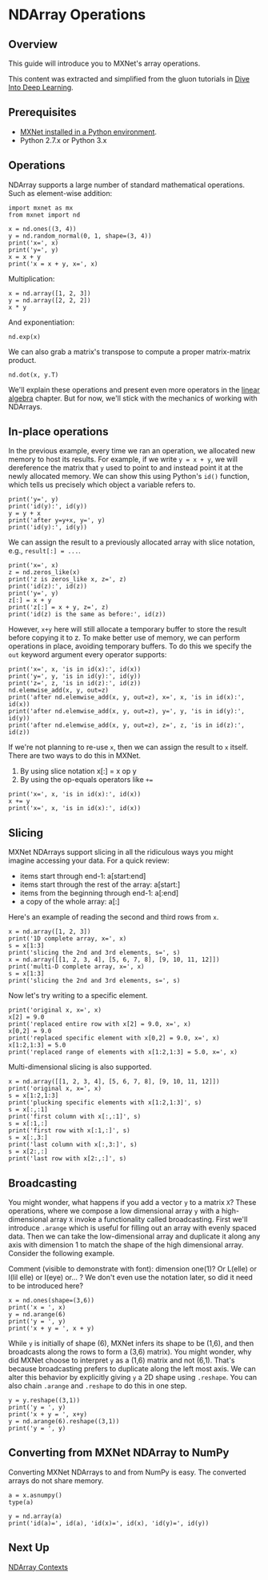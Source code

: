 # NDArray Operations

## Overview
This guide will introduce you to MXNet's array operations.

This content was extracted and simplified from the gluon tutorials in
[Dive Into Deep Learning](http://gluon.io/).

## Prerequisites
* [MXNet installed in a Python environment](../../../install/index.html?language=Python).
* Python 2.7.x or Python 3.x


## Operations

NDArray supports a large number of standard mathematical operations.
Such as element-wise addition:
<!-- keeping it
easy -->

```{.python .input}
import mxnet as mx
from mxnet import nd
```

```{.python .input}
x = nd.ones((3, 4))
y = nd.random_normal(0, 1, shape=(3, 4))
print('x=', x)
print('y=', y)
x = x + y
print('x = x + y, x=', x)
```

Multiplication:

```{.python .input}
x = nd.array([1, 2, 3])
y = nd.array([2, 2, 2])
x * y
```

And exponentiation:
<!-- with these next ones we'll just have to take your word
for it... -->

```{.python .input}
nd.exp(x)
```

We can also grab a matrix's transpose to compute a proper matrix-matrix product.
<!-- because we need to do that before we have coffee every day... and you know
how those dirty, improper matrixeses can be... -->

```{.python .input}
nd.dot(x, y.T)
```

We'll explain these operations and present even more operators in the [linear
algebra](P01-C03-linear-algebra.ipynb) chapter. But for now, we'll stick with
the mechanics of working with NDArrays.

## In-place operations

In the previous
example, every time we ran an operation, we allocated new memory to host its
results. For example, if we write `y = x + y`, we will dereference the matrix
that `y` used to point to and instead point it at the newly allocated memory. We
can show this using Python's `id()` function, which tells us precisely which
object a variable refers to.

<!-- dereference is something C++ people would
know but everyone else... not so much. What's the point? ;) get it? Put it in
more context as to why you care about this and why this is in front of so much
other material. Seems like an optimization topic best suited for later...
###edit### we just talked about this, so I have better context. Now I
understand, but your new reader will not. This should be covered in much more
detail, and quite possibily in its own notebook since I think it will help to
show some gotchas like you mentioned verbally. I am still leaning toward
delaying the introduction of this topic....-->

```{.python .input}
print('y=', y)
print('id(y):', id(y))
y = y + x
print('after y=y+x, y=', y)
print('id(y):', id(y))
```

We can assign the result to a previously allocated array with slice notation,
e.g., `result[:] = ...`.

```{.python .input}
print('x=', x)
z = nd.zeros_like(x)
print('z is zeros_like x, z=', z)
print('id(z):', id(z))
print('y=', y)
z[:] = x + y
print('z[:] = x + y, z=', z)
print('id(z) is the same as before:', id(z))
```

However, `x+y` here will still allocate a temporary buffer to store the result
before copying it to z. To make better use of memory, we can perform operations
in place, avoiding temporary buffers. To do this we specify the `out` keyword
argument every operator supports:

```{.python .input}
print('x=', x, 'is in id(x):', id(x))
print('y=', y, 'is in id(y):', id(y))
print('z=', z, 'is in id(z):', id(z))
nd.elemwise_add(x, y, out=z)
print('after nd.elemwise_add(x, y, out=z), x=', x, 'is in id(x):', id(x))
print('after nd.elemwise_add(x, y, out=z), y=', y, 'is in id(y):', id(y))
print('after nd.elemwise_add(x, y, out=z), z=', z, 'is in id(z):', id(z))
```

If we're not planning to re-use ``x``, then we can assign the result to ``x``
itself. There are two ways to do this in MXNet.
1. By using slice notation x[:]
= x op y
2. By using the op-equals operators like `+=`

```{.python .input}
print('x=', x, 'is in id(x):', id(x))
x += y
print('x=', x, 'is in id(x):', id(x))
```

## Slicing
MXNet NDArrays support slicing in all the ridiculous ways you might
imagine accessing your data. For a quick review:

* items start through end-1: a[start:end]
* items start through the rest of the
array: a[start:]
* items from the beginning through end-1: a[:end]
* a copy of
the whole array: a[:]

Here's an example of reading the second and third rows from `x`.

```{.python .input}
x = nd.array([1, 2, 3])
print('1D complete array, x=', x)
s = x[1:3]
print('slicing the 2nd and 3rd elements, s=', s)
x = nd.array([[1, 2, 3, 4], [5, 6, 7, 8], [9, 10, 11, 12]])
print('multi-D complete array, x=', x)
s = x[1:3]
print('slicing the 2nd and 3rd elements, s=', s)
```

Now let's try writing to a specific element.

```{.python .input}
print('original x, x=', x)
x[2] = 9.0
print('replaced entire row with x[2] = 9.0, x=', x)
x[0,2] = 9.0
print('replaced specific element with x[0,2] = 9.0, x=', x)
x[1:2,1:3] = 5.0
print('replaced range of elements with x[1:2,1:3] = 5.0, x=', x)
```

Multi-dimensional slicing is also supported.

```{.python .input}
x = nd.array([[1, 2, 3, 4], [5, 6, 7, 8], [9, 10, 11, 12]])
print('original x, x=', x)
s = x[1:2,1:3]
print('plucking specific elements with x[1:2,1:3]', s)
s = x[:,:1]
print('first column with x[:,:1]', s)
s = x[:1,:]
print('first row with x[:1,:]', s)
s = x[:,3:]
print('last column with x[:,3:]', s)
s = x[2:,:]
print('last row with x[2:,:]', s)
```

## Broadcasting

You might wonder, what happens if you add a vector `y` to a
matrix `X`? These operations, where we compose a low dimensional array `y` with
a high-dimensional array `X` invoke a functionality called broadcasting. First
we'll introduce `.arange` which is useful for filling out an array with evenly
spaced data. Then we can take the low-dimensional array and duplicate it along
any axis with dimension $1$ to match the shape of the high dimensional array.
Consider the following example.

Comment (visible to demonstrate with font):
dimension one(1)? Or L(elle) or l(lil elle) or I(eye) or... ? We don't even use
the notation later, so did it need to be introduced here?

<!--Also, if you use
a shape like (3,3) you lose some of the impact and miss some errors if people
play with the values. Better to have a distinct shape so that it is more obvious
what is happening and what can break.-->

```{.python .input}
x = nd.ones(shape=(3,6))
print('x = ', x)
y = nd.arange(6)
print('y = ', y)
print('x + y = ', x + y)
```

While `y` is initially of shape (6),
MXNet infers its shape to be (1,6),
and then broadcasts along the rows to form a (3,6) matrix).
You might wonder, why did MXNet choose to interpret `y` as a (1,6) matrix and not (6,1).
That's because broadcasting prefers to duplicate along the left most axis.
We can alter this behavior by explicitly giving `y` a 2D shape using `.reshape`.
You can also chain `.arange` and `.reshape` to do this in one step.

```{.python .input}
y = y.reshape((3,1))
print('y = ', y)
print('x + y = ', x+y)
y = nd.arange(6).reshape((3,1))
print('y = ', y)
```

## Converting from MXNet NDArray to NumPy
Converting MXNet NDArrays to and from
NumPy is easy. The converted arrays do not share memory.

```{.python .input}
a = x.asnumpy()
type(a)
```

```{.python .input}
y = nd.array(a)
print('id(a)=', id(a), 'id(x)=', id(x), 'id(y)=', id(y))
```

## Next Up

[NDArray Contexts](03-ndarray-contexts)
